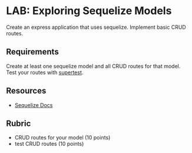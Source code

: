 # LAB: Exploring Sequelize Models

Create an express application that uses sequelize. Implement basic CRUD routes.

## Requirements

Create at least one sequelize model and all CRUD routes for that model. Test your routes
with [supertest](https://github.com/visionmedia/supertest).

## Resources

* [Sequelize Docs](https://sequelize.org/master/)

## Rubric

* CRUD routes for your model (10 points)
* test CRUD routes (10 points)

